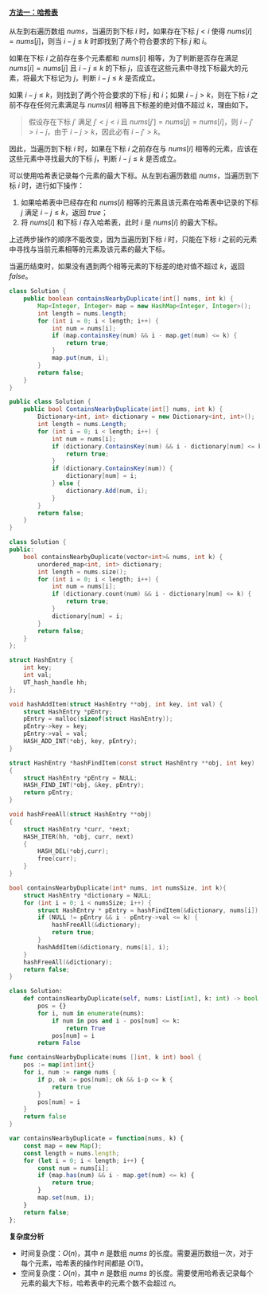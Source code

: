 ﻿#### [方法一：哈希表](https://leetcode.cn/problems/contains-duplicate-ii/solutions/1218075/cun-zai-zhong-fu-yuan-su-ii-by-leetcode-kluvk/)

从左到右遍历数组 $nums$，当遍历到下标 $i$ 时，如果存在下标 $j < i$ 使得 $nums[i] = nums[j]$，则当 $i - j \le k$ 时即找到了两个符合要求的下标 $j$ 和 $i$。

如果在下标 $i$ 之前存在多个元素都和 $nums[i]$ 相等，为了判断是否存在满足 $nums[i] = nums[j]$ 且 $i - j \le k$ 的下标 $j$，应该在这些元素中寻找下标最大的元素，将最大下标记为 $j$，判断 $i - j \le k$ 是否成立。

如果 $i - j \le k$，则找到了两个符合要求的下标 $j$ 和 $i$；如果 $i - j > k$，则在下标 $i$ 之前不存在任何元素满足与 $nums[i]$ 相等且下标差的绝对值不超过 $k$，理由如下。

> 假设存在下标 $j'$ 满足 $j' < j < i$ 且 $nums[j'] = nums[j] = nums[i]$，则 $i - j' > i - j$，由于 $i - j > k$，因此必有 $i - j' > k$。

因此，当遍历到下标 $i$ 时，如果在下标 $i$ 之前存在与 $nums[i]$ 相等的元素，应该在这些元素中寻找最大的下标 $j$，判断 $i - j \le k$ 是否成立。

可以使用哈希表记录每个元素的最大下标。从左到右遍历数组 $nums$，当遍历到下标 $i$ 时，进行如下操作：

1.  如果哈希表中已经存在和 $nums[i]$ 相等的元素且该元素在哈希表中记录的下标 $j$ 满足 $i - j \le k$，返回 $true$；
2.  将 $nums[i]$ 和下标 $i$ 存入哈希表，此时 $i$ 是 $nums[i]$ 的最大下标。

上述两步操作的顺序不能改变，因为当遍历到下标 $i$ 时，只能在下标 $i$ 之前的元素中寻找与当前元素相等的元素及该元素的最大下标。

当遍历结束时，如果没有遇到两个相等元素的下标差的绝对值不超过 $k$，返回 $false$。

```java
class Solution {
    public boolean containsNearbyDuplicate(int[] nums, int k) {
        Map<Integer, Integer> map = new HashMap<Integer, Integer>();
        int length = nums.length;
        for (int i = 0; i < length; i++) {
            int num = nums[i];
            if (map.containsKey(num) && i - map.get(num) <= k) {
                return true;
            }
            map.put(num, i);
        }
        return false;
    }
}
```

```csharp
public class Solution {
    public bool ContainsNearbyDuplicate(int[] nums, int k) {
        Dictionary<int, int> dictionary = new Dictionary<int, int>();
        int length = nums.Length;
        for (int i = 0; i < length; i++) {
            int num = nums[i];
            if (dictionary.ContainsKey(num) && i - dictionary[num] <= k) {
                return true;
            }
            if (dictionary.ContainsKey(num)) {
                dictionary[num] = i;
            } else {
                dictionary.Add(num, i);
            }
        }
        return false;
    }
}
```

```cpp
class Solution {
public:
    bool containsNearbyDuplicate(vector<int>& nums, int k) {
        unordered_map<int, int> dictionary;
        int length = nums.size();
        for (int i = 0; i < length; i++) {
            int num = nums[i];
            if (dictionary.count(num) && i - dictionary[num] <= k) {
                return true;
            }
            dictionary[num] = i;
        }
        return false;
    }
};
```

```c
struct HashEntry {
    int key;                  
    int val;
    UT_hash_handle hh;         
};

void hashAddItem(struct HashEntry **obj, int key, int val) {
    struct HashEntry *pEntry;
    pEntry = malloc(sizeof(struct HashEntry));
    pEntry->key = key;
    pEntry->val = val;
    HASH_ADD_INT(*obj, key, pEntry);
} 

struct HashEntry *hashFindItem(const struct HashEntry **obj, int key)
{
    struct HashEntry *pEntry = NULL;
    HASH_FIND_INT(*obj, &key, pEntry);
    return pEntry;
}

void hashFreeAll(struct HashEntry **obj)
{
    struct HashEntry *curr, *next;
    HASH_ITER(hh, *obj, curr, next)
    {
        HASH_DEL(*obj,curr);  
        free(curr);      
    }
}

bool containsNearbyDuplicate(int* nums, int numsSize, int k){
    struct HashEntry *dictionary = NULL;
    for (int i = 0; i < numsSize; i++) {
        struct HashEntry * pEntry = hashFindItem(&dictionary, nums[i]);
        if (NULL != pEntry && i - pEntry->val <= k) {
            hashFreeAll(&dictionary);
            return true;
        }
        hashAddItem(&dictionary, nums[i], i);
    }
    hashFreeAll(&dictionary);
    return false;
}
```

```python
class Solution:
    def containsNearbyDuplicate(self, nums: List[int], k: int) -> bool:
        pos = {}
        for i, num in enumerate(nums):
            if num in pos and i - pos[num] <= k:
                return True
            pos[num] = i
        return False
```

```go
func containsNearbyDuplicate(nums []int, k int) bool {
    pos := map[int]int{}
    for i, num := range nums {
        if p, ok := pos[num]; ok && i-p <= k {
            return true
        }
        pos[num] = i
    }
    return false
}
```

```javascript
var containsNearbyDuplicate = function(nums, k) {
    const map = new Map();
    const length = nums.length;
    for (let i = 0; i < length; i++) {
        const num = nums[i];
        if (map.has(num) && i - map.get(num) <= k) {
            return true;
        }
        map.set(num, i);
    }
    return false;
};
```

**复杂度分析**

-   时间复杂度：$O(n)$，其中 $n$ 是数组 $nums$ 的长度。需要遍历数组一次，对于每个元素，哈希表的操作时间都是 $O(1)$。
-   空间复杂度：$O(n)$，其中 $n$ 是数组 $nums$ 的长度。需要使用哈希表记录每个元素的最大下标，哈希表中的元素个数不会超过 $n$。
